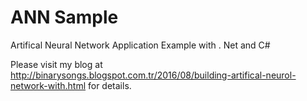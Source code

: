 # ANN Sample
Artifical Neural Network Application Example with . Net and C#

Please visit my blog at http://binarysongs.blogspot.com.tr/2016/08/building-artifical-neurol-network-with.html for details.
